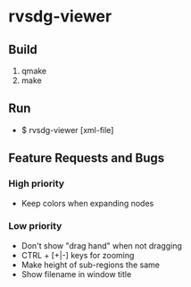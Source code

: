 # rvsdg-viewer

## Build

1. qmake
1. make

## Run

* $ rvsdg-viewer [xml-file]

## Feature Requests and Bugs

### High priority

* Keep colors when expanding nodes

### Low priority

* Don't show "drag hand" when not dragging
* CTRL + [+|-] keys for zooming
* Make height of sub-regions the same
* Show filename in window title
